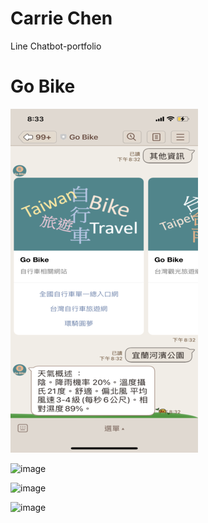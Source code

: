 # Carrie Chen
Line Chatbot-portfolio

# Go Bike


![image](https://github.com/cywcarrie/Carrie_Line-Chatbot_Portfolio/blob/main/IMG_3073%20(7).png)


![image]()

![image]()

![image]()
